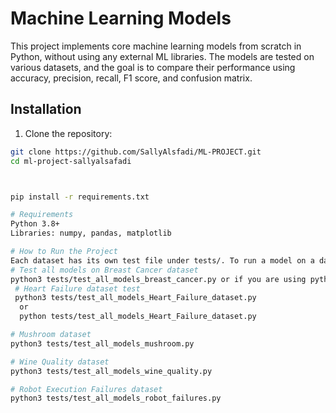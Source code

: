 # Machine Learning Models

This project implements core machine learning models from scratch in Python, without using any external ML libraries. The models are tested on various datasets, and the goal is to compare their performance using accuracy, precision, recall, F1 score, and confusion matrix.

## Installation

1. Clone the repository:

```bash
git clone https://github.com/SallyAlsfadi/ML-PROJECT.git
cd ml-project-sallyalsafadi



pip install -r requirements.txt

# Requirements
Python 3.8+
Libraries: numpy, pandas, matplotlib

# How to Run the Project
Each dataset has its own test file under tests/. To run a model on a dataset:
# Test all models on Breast Cancer dataset
python3 tests/test_all_models_breast_cancer.py or if you are using python not python3 just replace it.
 # Heart Failure dataset test
 python3 tests/test_all_models_Heart_Failure_dataset.py
  or
  python tests/test_all_models_Heart_Failure_dataset.py

# Mushroom dataset
python3 tests/test_all_models_mushroom.py

# Wine Quality dataset
python3 tests/test_all_models_wine_quality.py

# Robot Execution Failures dataset
python3 tests/test_all_models_robot_failures.py
```
